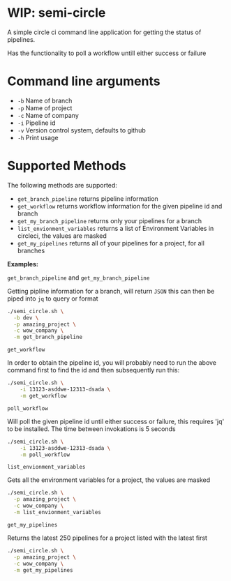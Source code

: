 # WIP: semi-circle
A simple circle ci command line application for getting the status of pipelines. 

Has the functionality to poll a workflow untill either success or failure

# Command line arguments
- `-b` Name of branch
- `-p` Name of project
- `-c` Name of company
- `-i` Pipeline id
- `-v` Version control system, defaults to github
- `-h` Print usage

# Supported Methods
The following methods are supported:
- `get_branch_pipeline` returns pipeline information
- `get_workflow` returns workflow information for the given pipeline id and branch
- `get_my_branch_pipeline` returns only your pipelines for a branch
- `list_envionment_variables` returns a list of Environment Variables in circleci, the values are masked
- `get_my_pipelines` returns all of your pipelines for a project, for all branches

__Examples:__

`get_branch_pipeline` and `get_my_branch_pipeline`

Getting pipline information for a branch, will return `JSON` this can then be piped into `jq` to query or format

```sh
./semi_circle.sh \
  -b dev \
  -p amazing_project \
  -c wow_company \
  -m get_branch_pipeline
```

`get_workflow`

In order to obtain the pipeline id, you will probably need to run the above command first to find the id and then subsequently run this:

```sh
./semi_circle.sh \
	-i 13123-asddwe-12313-dsada \
	-m get_workflow
```

`poll_workflow`

Will poll the given pipeline id until either success or failure, this requires 'jq' to be installed.
The time between invokations is 5 seconds

```sh
./semi_circle.sh \
	-i 13123-asddwe-12313-dsada \
	-m poll_workflow
```


`list_envionment_variables`

Gets all the environment variables for a project, the values are masked

```sh
./semi_circle.sh \
  -p amazing_project \
  -c wow_company \
  -m list_envionment_variables
```

`get_my_pipelines`

Returns the latest 250 pipelines for a project listed with the latest first

```sh
./semi_circle.sh \
  -p amazing_project \
  -c wow_company \
  -m get_my_pipelines
```
